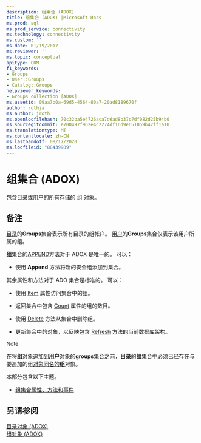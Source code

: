 ```yaml
---
description: 组集合 (ADOX)
title: 组集合 (ADOX) |Microsoft Docs
ms.prod: sql
ms.prod_service: connectivity
ms.technology: connectivity
ms.custom: ''
ms.date: 01/19/2017
ms.reviewer: ''
ms.topic: conceptual
apitype: COM
f1_keywords:
- Groups
- User::Groups
- Catalog::Groups
helpviewer_keywords:
- Groups collection [ADOX]
ms.assetid: 09aa7b0a-69d5-4564-80a7-20ad8189670f
author: rothja
ms.author: jroth
ms.openlocfilehash: 70c32ba5e4726aca7d6ad8b37c7df082d25b94b0
ms.sourcegitcommit: e700497f962e4c2274df16d9e651059b42ff1a10
ms.translationtype: MT
ms.contentlocale: zh-CN
ms.lasthandoff: 08/17/2020
ms.locfileid: "88439989"
---
```

# <a name="groups-collection-adox"></a>组集合 (ADOX)
包含目录或用户的所有存储的 [组](../../../ado/reference/adox-api/group-object-adox.md) 对象。  
  
## <a name="remarks"></a>备注  
 [目录](../../../ado/reference/adox-api/catalog-object-adox.md)的**Groups**集合表示所有目录的组帐户。 [用户](../../../ado/reference/adox-api/user-object-adox.md)的**Groups**集合仅表示该用户所属的组。  
  
 **组**集合的[APPEND](../../../ado/reference/adox-api/append-method-adox-groups.md)方法对于 ADOX 是唯一的。 可以：  
  
-   使用 **Append** 方法将新的安全组添加到集合。  
  
 其余属性和方法对于 ADO 集合是标准的。 可以：  
  
-   使用 [Item](../../../ado/reference/ado-api/item-property-ado.md) 属性访问集合中的组。  
  
-   返回集合中包含 [Count](../../../ado/reference/ado-api/count-property-ado.md) 属性的组的数目。  
  
-   使用 [Delete](../../../ado/reference/adox-api/delete-method-adox-collections.md) 方法从集合中删除组。  
  
-   更新集合中的对象，以反映包含 [Refresh](../../../ado/reference/ado-api/refresh-method-ado.md) 方法的当前数据库架构。  
  
> [!NOTE]
>  在将**组**对象追加到**用户**对象的**groups**集合之前，**目录**的**组**集合中必须已经存在与要追加的组[对象同名的](../../../ado/reference/adox-api/name-property-adox.md)**组**对象。  
  
 本部分包含以下主题。  
  
-   [组集合属性、方法和事件](../../../ado/reference/adox-api/groups-collection-properties-methods-and-events.md)  
  
## <a name="see-also"></a>另请参阅  
 [目录对象 (ADOX) ](../../../ado/reference/adox-api/catalog-object-adox.md)   
 [组对象 (ADOX)](../../../ado/reference/adox-api/group-object-adox.md)
